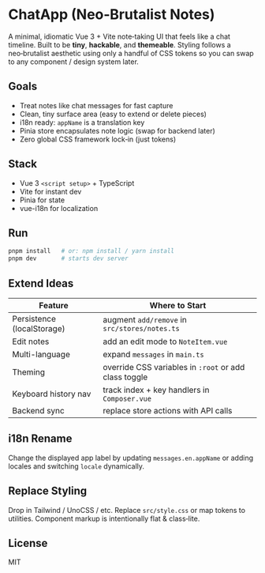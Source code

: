 # ChatApp (Neo‑Brutalist Notes)

A minimal, idiomatic Vue 3 + Vite note‑taking UI that feels like a chat timeline. Built to be **tiny**, **hackable**, and **themeable**. Styling follows a neo‑brutalist aesthetic using only a handful of CSS tokens so you can swap to any component / design system later.

## Goals
- Treat notes like chat messages for fast capture
- Clean, tiny surface area (easy to extend or delete pieces)
- i18n ready: `appName` is a translation key
- Pinia store encapsulates note logic (swap for backend later)
- Zero global CSS framework lock‑in (just tokens)

## Stack
- Vue 3 `<script setup>` + TypeScript
- Vite for instant dev
- Pinia for state
- vue-i18n for localization

## Run
```bash
pnpm install   # or: npm install / yarn install
pnpm dev       # starts dev server
```

## Extend Ideas
| Feature | Where to Start |
|---------|----------------|
| Persistence (localStorage) | augment `add/remove` in `src/stores/notes.ts` |
| Edit notes | add an edit mode to `NoteItem.vue` |
| Multi-language | expand `messages` in `main.ts` |
| Theming | override CSS variables in `:root` or add class toggle |
| Keyboard history nav | track index + key handlers in `Composer.vue` |
| Backend sync | replace store actions with API calls |

## i18n Rename
Change the displayed app label by updating `messages.en.appName` or adding locales and switching `locale` dynamically.

## Replace Styling
Drop in Tailwind / UnoCSS / etc. Replace `src/style.css` or map tokens to utilities. Component markup is intentionally flat & class‑lite.

## License
MIT
